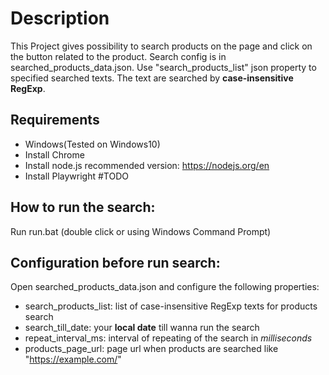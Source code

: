 # Description
This Project gives possibility to search products on the page and click on the button related to the product.
Search config is in searched_products_data.json. Use "search_products_list" json property to specified searched texts.
The text are searched by **case-insensitive RegExp**. 

## Requirements
- Windows(Tested on Windows10)
- Install Chrome
- Install node.js recommended version: https://nodejs.org/en
- Install Playwright #TODO 

## How to run the search:
Run run.bat (double click or using Windows Command Prompt)

## Configuration before run search:
Open searched_products_data.json and configure the following properties:
- search_products_list: list of case-insensitive RegExp texts for products search
- search_till_date: your **local date** till wanna run the search
- repeat_interval_ms: interval of repeating of the search in *milliseconds*
- products_page_url: page url when products are searched like "https://example.com/"
